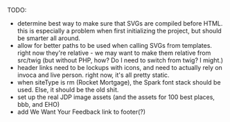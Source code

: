 TODO:

* determine best way to make sure that SVGs are compiled before HTML. this is especially a problem when first initializing the project, but should be smarter all around.
* allow for better paths to be used when calling SVGs from templates. right now they're relative - we may want to make them relative from src/twig (but without PHP, how? Do I need to switch from twig? I might.)
* header links need to be lockups with icons, and need to actually rely on invoca and live person. right now, it's all pretty static.
* when siteType is rm (Rocket Mortgage), the Spark font stack should be used. Else, it should be the old shit.
* set up the real JDP image assets (and the assets for 100 best places, bbb, and EHO)
* add We Want Your Feedback link to footer(?)
